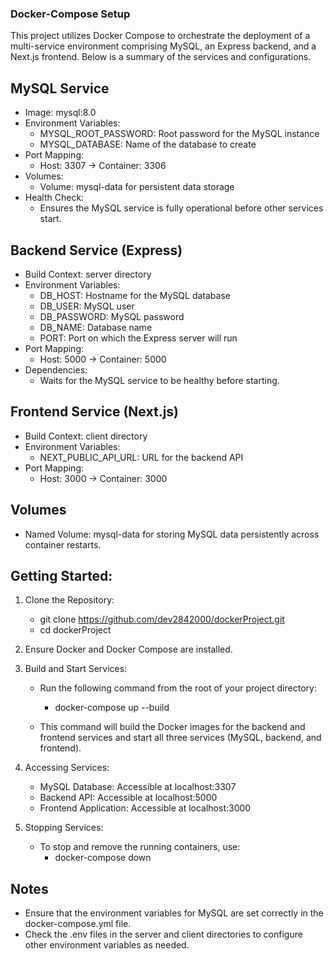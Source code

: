 ### Docker-Compose Setup
This project utilizes Docker Compose to orchestrate the deployment of a multi-service environment comprising MySQL, an Express backend, and a Next.js frontend. Below is a summary of the services and configurations.

## MySQL Service
* Image: mysql:8.0
* Environment Variables:
    * MYSQL_ROOT_PASSWORD: Root password for the MySQL instance
    * MYSQL_DATABASE: Name of the database to create
* Port Mapping:
    * Host: 3307 → Container: 3306
* Volumes:
    * Volume: mysql-data for persistent data storage
* Health Check:
    * Ensures the MySQL service is fully operational before other services start.


## Backend Service (Express)
* Build Context: server directory
* Environment Variables:
    * DB_HOST: Hostname for the MySQL database
    * DB_USER: MySQL user
    * DB_PASSWORD: MySQL password
    * DB_NAME: Database name
    * PORT: Port on which the Express server will run
* Port Mapping:
    * Host: 5000 → Container: 5000
* Dependencies:
    * Waits for the MySQL service to be healthy before starting.


## Frontend Service (Next.js)
* Build Context: client directory
* Environment Variables:
    * NEXT_PUBLIC_API_URL: URL for the backend API
* Port Mapping:
    * Host: 3000 → Container: 3000

## Volumes
* Named Volume: mysql-data for storing MySQL data persistently across container restarts.


## Getting Started:
1. Clone the Repository:
    - git clone https://github.com/dev2842000/dockerProject.git
    - cd dockerProject

2. Ensure Docker and Docker Compose are installed.

3. Build and Start Services:

    * Run the following command from the root of your project directory:
        - docker-compose up --build
        
    * This command will build the Docker images for the backend and frontend services and start all three services (MySQL, backend, and frontend).

4. Accessing Services:

    * MySQL Database: Accessible at localhost:3307
    * Backend API: Accessible at localhost:5000
    * Frontend Application: Accessible at localhost:3000

5. Stopping Services:
    * To stop and remove the running containers, use:
        - docker-compose down

## Notes

* Ensure that the environment variables for MySQL are set correctly in the docker-compose.yml file.
* Check the .env files in the server and client directories to configure other environment variables as needed.
